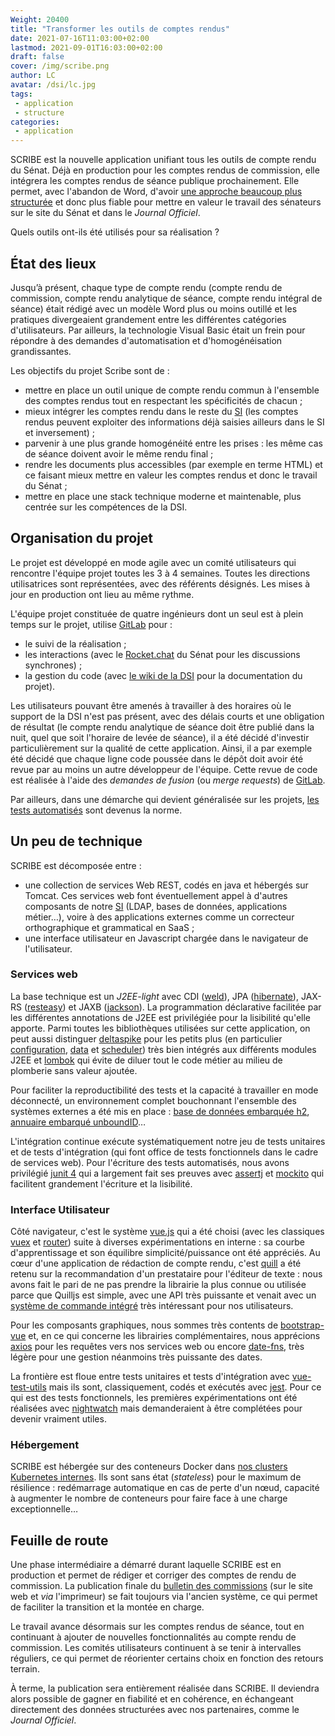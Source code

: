 ```yaml
---
Weight: 20400
title: "Transformer les outils de comptes rendus"
date: 2021-07-16T11:03:00+02:00
lastmod: 2021-09-01T16:03:00+02:00
draft: false
cover: /img/scribe.png
author: LC
avatar: /dsi/lc.jpg
tags:
 - application
 - structure
categories:
 - application
---
```


SCRIBE est la nouvelle application unifiant tous les outils de compte rendu du
Sénat. Déjà en production pour les comptes rendus de commission, elle intégrera
les comptes rendus de séance publique prochainement. Elle permet,
avec l'abandon de Word, d'avoir
[une approche beaucoup plus structurée](/posts/structure) et donc plus fiable
pour mettre en valeur le travail des sénateurs sur le site du Sénat et dans le
_Journal Officiel_.

Quels outils ont-ils été utilisés pour sa réalisation ?
<!--more-->

## État des lieux

Jusqu’à présent, chaque type de compte rendu (compte rendu de commission, 
compte rendu analytique de séance, compte rendu intégral de séance) était
rédigé avec un modèle Word plus ou moins outillé et les pratiques divergeaient grandement entre les
différentes catégories d'utilisateurs. Par ailleurs, la technologie Visual Basic était un frein pour
répondre à des demandes d'automatisation et d'homogénéisation grandissantes.

Les objectifs du projet Scribe sont de :

- mettre en place un outil unique de compte rendu commun à l'ensemble des
comptes rendus tout en respectant les spécificités de chacun ;
- mieux intégrer  les comptes rendu dans le reste du
[SI](/posts/si/) (les comptes rendus peuvent exploiter des informations déjà
saisies ailleurs dans le SI et inversement) ;
- parvenir à une plus grande homogénéité entre les prises : les même cas de
séance doivent avoir le même rendu final ;
- rendre les documents plus accessibles (par exemple en terme HTML) et ce
faisant mieux mettre en valeur les comptes rendus et donc le travail du Sénat ;
- mettre en place une stack technique moderne et maintenable, plus centrée sur
les compétences de la DSI.

## Organisation du projet

Le projet est développé en mode agile avec un comité utilisateurs qui rencontre l'équipe projet toutes les
3 à 4 semaines. Toutes les directions utilisatrices sont représentées, avec des référents désignés. Les mises
à jour en production ont lieu au même rythme.

L'équipe projet constituée de quatre ingénieurs dont un seul est à plein temps
sur le projet, utilise [GitLab](/posts/gitlab/) pour :

- le suivi de la réalisation ;
- les interactions (avec le [Rocket.chat](https://rocket.chat/) du Sénat pour
les discussions synchrones) ;
- la gestion du code (avec [le wiki de la DSI](/posts/wikitn/) pour la
documentation du projet).

Les utilisateurs pouvant être amenés à travailler à des horaires où le support de la DSI n'est pas présent,
avec des délais courts et une obligation de résultat (le compte rendu analytique de séance doit être publié
dans la nuit, quel que soit l'horaire de levée de séance), il a été décidé
d'investir particulièrement sur la
qualité de cette application. Ainsi, il a par exemple été décidé que chaque ligne code poussée dans le dépôt
doit avoir été revue par au moins un autre développeur de l'équipe. Cette revue de code est réalisée à l'aide
des _demandes de fusion_ (ou _merge requests_) de [GitLab](../gitlab/).

Par ailleurs, dans une démarche qui devient généralisée sur les projets, [les tests automatisés](/posts/tdd/) sont
devenus la norme.

## Un peu de technique

SCRIBE est décomposée entre :

- une collection de services Web REST, codés en java et hébergés sur Tomcat. Ces services web font éventuellement
appel à d'autres composants de notre [SI](/posts/si/) (LDAP, bases de données,
applications métier…), voire à des applications
externes comme un correcteur orthographique et grammatical en SaaS ;
- une interface utilisateur en Javascript chargée dans le navigateur de
l'utilisateur.

### Services web

La base technique est un _J2EE-light_ avec CDI ([weld](http://weld.cdi-spec.org/)), JPA
([hibernate](https://hibernate.org/)), JAX-RS ([resteasy](https://resteasy.github.io/)) et JAXB
([jackson](https://github.com/FasterXML/jackson)). La programmation déclarative facilitée par les différentes
annotations de J2EE est privilégiée pour la lisibilité qu'elle apporte. Parmi toutes les bibliothèques utilisées sur
cette application, on peut aussi distinguer [deltaspike](https://deltaspike.apache.org/) pour les petits plus (en
particulier [configuration](https://deltaspike.apache.org/documentation/configuration.html),
[data](https://deltaspike.apache.org/documentation/data.html) et
[scheduler](https://deltaspike.apache.org/documentation/scheduler.html)) très bien intégrés aux différents modules J2EE
et [lombok](https://projectlombok.org/) qui évite de diluer tout le code métier au milieu de plomberie sans valeur
ajoutée.

Pour faciliter la reproductibilité des tests et la capacité à travailler en mode déconnecté, un environnement complet
bouchonnant l'ensemble des systèmes externes a été mis en place : [base de données embarquée h2](http://h2database.com/),
[annuaire embarqué unboundID](https://docs.ldap.com/ldap-sdk/docs/)…

L'intégration continue exécute systématiquement notre jeu de tests unitaires et de tests d'intégration (qui font office
de tests fonctionnels dans le cadre de services web). Pour l'écriture des tests automatisés, nous avons privilégié
[junit 4](https://junit.org/junit4/) qui a largement fait ses preuves avec 
[assertj](https://joel-costigliola.github.io/assertj/) et [mockito](https://site.mockito.org/) qui facilitent grandement
l'écriture et la lisibilité.

### Interface Utilisateur

Côté navigateur, c'est le système [vue.js](https://vuejs.org/v2/guide/) qui a été choisi (avec les classiques
[vuex](https://vuex.vuejs.org/guide/) et [router](https://router.vuejs.org/guide/)) suite à diverses expérimentations en
interne : sa courbe d'apprentissage et son équilibre simplicité/puissance ont été appréciés. Au cœur d'une application
de rédaction de compte rendu, c'est [quill](https://quilljs.com/) a été retenu sur la recommandation d'un prestataire
pour l'éditeur de texte : nous avons fait le pari de ne pas prendre la librairie la plus connue ou utilisée parce que
Quilljs est simple, avec une API très puissante et venait avec un
[système de commande intégré](https://github.com/afry/quill-mention) très intéressant pour nos utilisateurs.

Pour les composants graphiques, nous sommes très contents de [bootstrap-vue](https://bootstrap-vue.js.org/docs/) et,
en ce qui concerne les librairies complémentaires, nous apprécions
[axios](https://github.com/axios/axios) pour les requêtes vers nos
services web ou encore [date-fns](https://date-fns.org/), très légère pour une gestion néanmoins très puissante des
dates.

La frontière est floue entre tests unitaires et tests d'intégration avec 
[vue-test-utils](https://vue-test-utils.vuejs.org/) mais ils sont, classiquement, codés et exécutés avec
[jest](https://jestjs.io/docs/en/getting-started). Pour ce qui est des tests fonctionnels, les premières
expérimentations ont été réalisées avec [nightwatch](https://nightwatchjs.org/) mais demanderaient à être complétées
pour devenir vraiment utiles.

### Hébergement

SCRIBE est hébergée sur des conteneurs Docker dans [nos clusters Kubernetes internes](/posts/docker/). Ils sont sans état
(_stateless_) pour le maximum de résilience : redémarrage automatique en cas de perte d'un nœud, capacité à augmenter le
nombre de conteneurs pour faire face à une charge exceptionnelle…

## Feuille de route

Une phase intermédiaire a démarré durant laquelle SCRIBE est en production et permet de rédiger et corriger des comptes
de rendu de commission. La publication finale du 
[bulletin des commissions](https://www.senat.fr/seances/comptes-rendus.html#commissions) (sur le site web et _via_
l'imprimeur) se fait toujours via l'ancien système, ce qui permet de faciliter la transition et la montée en charge.

Le travail avance désormais sur les comptes rendus de séance, tout en continuant à ajouter de nouvelles fonctionnalités
au compte rendu de commission. Les comités utilisateurs continuent à se tenir à intervalles réguliers, ce qui permet de
réorienter certains choix en fonction des retours terrain. 

À terme, la publication sera entièrement réalisée dans SCRIBE. Il deviendra alors possible de gagner en fiabilité et en
cohérence, en échangeant directement des données structurées avec nos partenaires, comme le _Journal Officiel_.